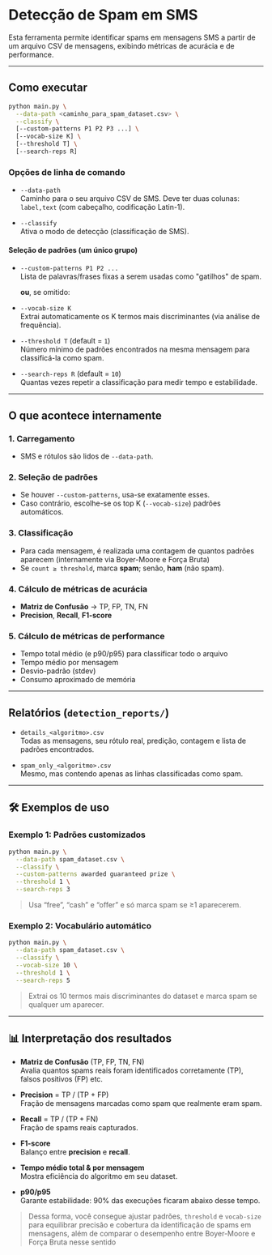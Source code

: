 # Detecção de Spam em SMS 

Esta ferramenta permite identificar spams em mensagens SMS a partir de um arquivo CSV de mensagens, exibindo métricas de acurácia e de performance.

---

## Como executar

```bash
python main.py \
  --data-path <caminho_para_spam_dataset.csv> \
  --classify \
  [--custom-patterns P1 P2 P3 ...] \
  [--vocab-size K] \
  [--threshold T] \
  [--search-reps R]
```

### Opções de linha de comando

- `--data-path`\
  Caminho para o seu arquivo CSV de SMS. Deve ter duas colunas: `label,text` (com cabeçalho, codificação Latin-1).

- `--classify`\
  Ativa o modo de detecção (classificação de SMS).

#### Seleção de padrões (um único grupo)

- `--custom-patterns P1 P2 ...`\
  Lista de palavras/frases fixas a serem usadas como "gatilhos" de spam.

  **ou**, se omitido:

- `--vocab-size K`\
  Extrai automaticamente os K termos mais discriminantes (via análise de frequência).

- `--threshold T` (default = `1`)\
  Número mínimo de padrões encontrados na mesma mensagem para classificá-la como spam.

- `--search-reps R` (default = `10`)\
  Quantas vezes repetir a classificação para medir tempo e estabilidade.

---

## O que acontece internamente

### 1. Carregamento

- SMS e rótulos são lidos de `--data-path`.

### 2. Seleção de padrões

- Se houver `--custom-patterns`, usa-se exatamente esses.
- Caso contrário, escolhe-se os top K (`--vocab-size`) padrões automáticos.

### 3. Classificação

- Para cada mensagem, é realizada uma contagem de quantos padrões aparecem (internamente via Boyer-Moore e Força Bruta)
- Se `count ≥ threshold`, marca **spam**; senão, **ham** (não spam).

### 4. Cálculo de métricas de acurácia

- **Matriz de Confusão** → TP, FP, TN, FN
- **Precision**, **Recall**, **F1-score**

### 5. Cálculo de métricas de performance

- Tempo total médio (e p90/p95) para classificar todo o arquivo
- Tempo médio por mensagem
- Desvio-padrão (stdev)
- Consumo aproximado de memória 

---

## Relatórios (`detection_reports/`)

- `details_<algoritmo>.csv`\
  Todas as mensagens, seu rótulo real, predição, contagem e lista de padrões encontrados.

- `spam_only_<algoritmo>.csv`\
  Mesmo, mas contendo apenas as linhas classificadas como spam.

---

## 🛠️ Exemplos de uso

### Exemplo 1: Padrões customizados

```bash
python main.py \
  --data-path spam_dataset.csv \
  --classify \
  --custom-patterns awarded guaranteed prize \
  --threshold 1 \
  --search-reps 3
```

> Usa “free”, “cash” e “offer” e só marca spam se ≥1 aparecerem.

### Exemplo 2: Vocabulário automático

```bash
python main.py \
  --data-path spam_dataset.csv \
  --classify \
  --vocab-size 10 \
  --threshold 1 \
  --search-reps 5
```

> Extrai os 10 termos mais discriminantes do dataset e marca spam se qualquer um aparecer.

---

## 📊 Interpretação dos resultados

- **Matriz de Confusão** (TP, FP, TN, FN)\
  Avalia quantos spams reais foram identificados corretamente (TP), falsos positivos (FP) etc.

- **Precision** = TP / (TP + FP)\
  Fração de mensagens marcadas como spam que realmente eram spam.

- **Recall** = TP / (TP + FN)\
  Fração de spams reais capturados.

- **F1-score**\
  Balanço entre **precision** e **recall**.

- **Tempo médio total & por mensagem**\
  Mostra eficiência do algoritmo em seu dataset.

- **p90/p95**\
  Garante estabilidade: 90% das execuções ficaram abaixo desse tempo.

> Dessa forma, você consegue ajustar padrões, `threshold` e `vocab-size` para equilibrar precisão e cobertura da identificação de spams em mensagens, além de comparar o desempenho entre Boyer-Moore e Força Bruta nesse sentido
